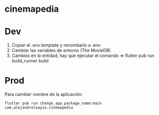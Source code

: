 # cinemapedia

# Dev

1. Copiar el .env.template y renombarlo a .env
2. Cambiar las variables de entorno (The MovieDB)
3. Cambios en la entidad, hay que ejecutar el comando => flutter pub run build_runner build


# Prod
Para cambiar nombre de la aplicación:
```
flutter pub run change_app_package_name:main com.alejandroloayza.cinemapedia
```